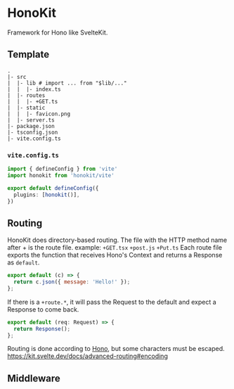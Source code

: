 # HonoKit
Framework for Hono like SvelteKit.

## Template
```
.
|- src
|  |- lib # import ... from "$lib/..."
|  |  |- index.ts
|  |- routes
|  |  |- +GET.ts
|  |- static
|  |  |- favicon.png
|  |- server.ts
|- package.json
|- tsconfig.json
|- vite.config.ts
```

### `vite.config.ts`
```ts
import { defineConfig } from 'vite'
import honokit from 'honokit/vite'

export default defineConfig({
  plugins: [honokit()],
})
```

## Routing
HonoKit does directory-based routing.
The file with the HTTP method name after + is the route file.
example: `+GET.tsx` `+post.js` `+Put.ts`
Each route file exports the function that receives Hono's Context and returns a Response as `default`.
```js
export default (c) => {
  return c.json({ message: 'Hello!' });
};
```

If there is a `+route.*`, it will pass the Request to the default and expect a Response to come back.
```ts
export default (req: Request) => {
  return Response();
};
```

Routing is done according to [Hono](https://hono.dev/api/routing), but some characters must be escaped.
https://kit.svelte.dev/docs/advanced-routing#encoding

## Middleware
